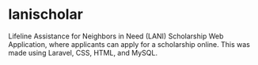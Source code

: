 # lanischolar
 Lifeline Assistance for Neighbors in Need (LANI) Scholarship Web Application, where applicants can apply for a scholarship online. This was made using Laravel, CSS, HTML, and MySQL.
